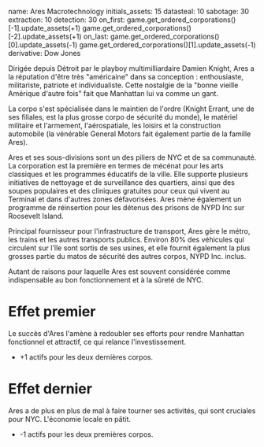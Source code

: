 name: Ares Macrotechnology
initials_assets: 15
datasteal: 10
sabotage: 30
extraction: 10
detection: 30
on_first:
    game.get_ordered_corporations()[-1].update_assets(+1)
    game.get_ordered_corporations()[-2].update_assets(+1)
on_last:
    game.get_ordered_corporations()[0].update_assets(-1)
    game.get_ordered_corporations()[1].update_assets(-1)  
derivative: Dow Jones

Dirigée depuis Détroit par le playboy multimilliardaire Damien Knight, Ares a la réputation d'être très "américaine" dans sa conception : enthousiaste, militariste, patriote et individualiste. Cette nostalgie de la "bonne vieille Amérique d'autre fois" fait que Manhattan lui va comme un gant.

La corpo s'est spécialisée dans le maintien de l'ordre (Knight Errant, une de ses filiales, est la plus grosse corpo de sécurité du monde), le matériel militaire et l'armement, l'aérospatiale, les loisirs et la construction automobile (la vénérable General Motors fait également partie de la famille Ares).

Ares et ses sous-divisions sont un des piliers de NYC et de sa communauté. La corporation est la première en termes de mécénat pour les arts classiques et les programmes éducatifs de la ville. Elle supporte plusieurs initiatives de nettoyage et de surveillance des quartiers, ainsi que des soupes populaires et des cliniques gratuites pour ceux qui vivent au Terminal et dans d'autres zones défavorisées. Ares mène également un programme de réinsertion pour les détenus des prisons de NYPD Inc sur Roosevelt Island.

Principal fournisseur pour l'infrastructure de transport, Ares gère le métro, les trains et les autres transports publics. Environ 80% des véhicules qui circulent sur l'île sont sortis de ses usines, et elle fournit également la plus grosses partie du matos de sécurité des autres corpos, NYPD Inc. inclus. 

Autant de raisons pour laquelle Ares est souvent considérée comme indispensable au bon fonctionnement et à la sûreté de NYC.

# Effet  premier 

Le succès d'Ares l'amène à redoubler ses efforts pour rendre Manhattan fonctionnel et attractif, ce qui relance l'investissement.

* +1 actifs pour les deux dernières corpos.

# Effet dernier 

Ares a de plus en plus de mal à faire tourner ses activités, qui sont cruciales pour NYC. L'économie locale en pâtit.

* -1 actifs pour les deux premières corpos.
